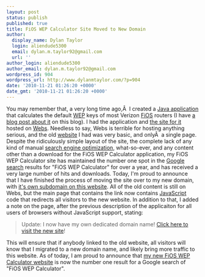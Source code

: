 ```yaml
---
layout: post
status: publish
published: true
title: FiOS WEP Calculator Site Moved to New Domain
author:
  display_name: Dylan Taylor
  login: aliendude5300
  email: dylan.m.taylor92@gmail.com
  url: ''
author_login: aliendude5300
author_email: dylan.m.taylor92@gmail.com
wordpress_id: 904
wordpress_url: http://www.dylanmtaylor.com/?p=904
date: '2010-11-21 01:26:20 +0000'
date_gmt: '2010-11-21 01:26:20 +0000'
---
```

<p>You may remember that, a very long time ago,Â  I created a <a class="zem_slink" title="Java (software platform)" rel="wikipedia" href="http://en.wikipedia.org/wiki/Java_%28software_platform%29">Java application</a> that calculates the default <a class="zem_slink" title="Wired Equivalent Privacy" rel="wikipedia" href="http://en.wikipedia.org/wiki/Wired_Equivalent_Privacy">WEP</a> keys of most Verizon <a class="zem_slink" title="Verizon FiOS" rel="wikipedia" href="http://en.wikipedia.org/wiki/Verizon_FiOS">FiOS</a> routers (I have <a href="http://www.dylanmtaylor.com/2010/07/29/fios-wep-calculator/">a blog post about it</a> on this blog). I had the application and <a rel="nofollow" href="http://fioswepcalc.webs.com/">the site for it</a> hosted on <a rel="nofollow" href="http://www.webs.com/">Webs</a>. Needless to say, Webs is terrible for hosting anything serious, and the old <a class="zem_slink" title="Website" rel="wikipedia" href="http://en.wikipedia.org/wiki/Website">website</a> I had was very basic, and onlyÂ  a single page. Despite the ridiculously simple layout of the site, the complete lack of any kind of manual <a class="zem_slink" title="Search engine optimization" rel="wikipedia" href="http://en.wikipedia.org/wiki/Search_engine_optimization">search engine optimization</a>, what-so-ever, and any content other than a download for the FiOS WEP Calculator application, my FiOS WEP Calculator site has maintained the number one spot in the <a class="zem_slink" title="Google Search" rel="homepage" href="http://Google.com">Google search</a> results for "FiOS WEP Calculator" for over a year, and has received a very large number of hits and downloads. Today, I'm proud to announce that I have finished the process of moving the site over to my new domain, with <a href="http://fwc.dylanmtaylor.com">it's own subdomain on this website</a>. All of the old content is still on Webs, but the main page that contains the link now contains <a class="zem_slink" title="JavaScript" rel="wikipedia" href="http://en.wikipedia.org/wiki/JavaScript">JavaScript</a> code that redirects all visitors to the new website. In addition to that, I added a note on the page, after the previous description of the applicaiton for all users of browsers without JavaScript support, stating:</p>
<blockquote><p>Update: I now have my own dedicated domain name! <a class="fw_link_website" href="http://fwc.dylanmtaylor.com" target="_self">Click here to visit the new site</a>!</p></blockquote>
<p>This will ensure that if anybody linked to the old website, all visitors will know that I migrated to a new domain name, and likely bring more traffic to this website. As of today, I am proud to announce that <a href="http://fwc.dylanmtaylor.com/">my new FiOS WEP Calculator website</a> is now the number one result for a Google search of "FiOS WEP Calculator".</p>
<div class="zemanta-pixie" style="margin-top: 10px; height: 15px;"><img class="zemanta-pixie-img" style="border: medium none; float: right;" src="http://dylanmtaylor.com/wp-content/uploads/2010/12/pixy5.gif" alt="" /></div>
